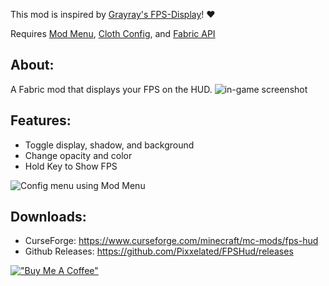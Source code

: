 This mod is inspired by [Grayray's FPS-Display](https://github.com/Grayray75/FPS-Display/releases)! ❤️

Requires [Mod Menu](https://www.curseforge.com/minecraft/mc-mods/modmenu), [Cloth Config](https://www.curseforge.com/minecraft/mc-mods/cloth-config), and [Fabric API](https://www.curseforge.com/minecraft/mc-mods/fabric-api)
## About:
A Fabric mod that displays your FPS on the HUD.
![in-game screenshot](https://i.imgur.com/YE0XOTs.png)

## Features:
* Toggle display, shadow, and background
* Change opacity and color
* Hold Key to Show FPS

![Config menu using Mod Menu](https://i.imgur.com/TcofN41.png)

## Downloads:
* CurseForge: https://www.curseforge.com/minecraft/mc-mods/fps-hud
* Github Releases: https://github.com/Pixxelated/FPSHud/releases

[!["Buy Me A Coffee"](https://i.imgur.com/F53i4LY.png)](https://ko-fi.com/pixxel)
